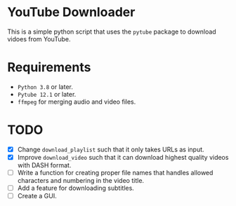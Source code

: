 # YouTube Downloader

This is a simple python script that uses the `pytube` package to download vidoes from YouTube.

# Requirements

- `Python 3.8` or later.
- `Pytube 12.1` or later.
- `ffmpeg` for merging audio and video files.

# TODO

- [x] Change `download_playlist` such that it only takes URLs as input.
- [x] Improve `download_video` such that it can download highest quality videos with DASH format.
- [ ] Write a function for creating proper file names that handles allowed characters and numbering in the video title.
- [ ] Add a feature for downloading subtitles.
- [ ] Create a GUI.
